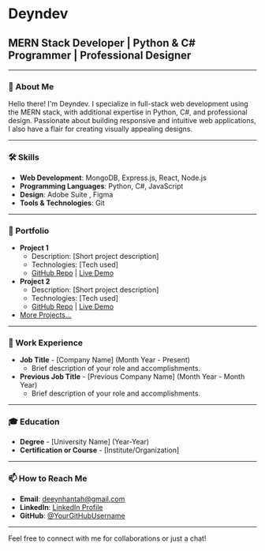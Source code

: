 # Deyndev

## MERN Stack Developer | Python & C# Programmer | Professional Designer

---

### 👋 About Me
Hello there! I'm Deyndev. I specialize in full-stack web development using the MERN stack, with additional expertise in Python, C#, and professional design. Passionate about building responsive and intuitive web applications, I also have a flair for creating visually appealing designs.

---

### 🛠️ Skills
- **Web Development**: MongoDB, Express.js, React, Node.js
- **Programming Languages**: Python, C#, JavaScript
- **Design**: Adobe Suite , Figma
- **Tools & Technologies**: Git

---

### 🌟 Portfolio
- **Project 1**
  - Description: [Short project description]
  - Technologies: [Tech used]
  - [GitHub Repo](#) | [Live Demo](#)
- **Project 2**
  - Description: [Short project description]
  - Technologies: [Tech used]
  - [GitHub Repo](#) | [Live Demo](#)
- [More Projects...](#)

---

### 💼 Work Experience
- **Job Title** - [Company Name] (Month Year - Present)
  - Brief description of your role and accomplishments.
- **Previous Job Title** - [Previous Company Name] (Month Year - Month Year)
  - Brief description of your role and accomplishments.

---

### 🎓 Education
- **Degree** - [University Name] (Year-Year)
- **Certification or Course** - [Institute/Organization]

---

### 📫 How to Reach Me
- **Email**: deeynhantah@gmail.com
- **LinkedIn**: [LinkedIn Profile](#)
- **GitHub**: [@YourGitHubUsername](#)

---

Feel free to connect with me for collaborations or just a chat!

